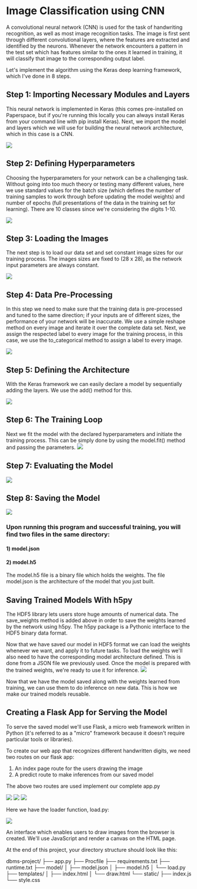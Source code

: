 # Image Classification using CNN

A convolutional neural network (CNN) is used for the task of handwriting recognition, as well as most image recognition tasks. The image is first sent through different convolutional layers, where the features are extracted and identified by the neurons. Whenever the network encounters a pattern in the test set which has features similar to the ones it learned in training, it will classify that image to the corresponding output label.

Let's implement the algorithm using the Keras deep learning framework, which I've done in 8 steps.

## Step 1: Importing Necessary Modules and Layers

This neural network is implemented in Keras (this comes pre-installed on Paperspace, but if you're running this locally you can always install Keras from your command line with pip install Keras). Next, we import the model and layers which we will use for building the neural network architecture, which in this case is a CNN.

![](images/2.png) 

## Step 2: Defining Hyperparameters

Choosing the hyperparameters for your network can be a challenging task. Without going into too much theory or testing many different values, here we use standard values for the batch size (which defines the number of training samples to work through before updating the model weights) and number of epochs (full presentations of the data in the training set for learning). There are 10 classes since we're considering the digits 1-10.

![](images/3.png)

## Step 3: Loading the Images
The next step is to load our data set and set constant image sizes for our training process. The images sizes are fixed to (28 x 28), as the network input parameters are always constant.

![](images/4.png)


## Step 4: Data Pre-Processing

In this step we need to make sure that the training data is pre-processed and tuned to the same direction; if your inputs are of different sizes, the performance of your network will be inaccurate. We use a simple reshape method on every image and iterate it over the complete data set. Next, we assign the respected label to every image for the training process, in this case, we use the to_categorical method to assign a label to every image.

![](images/5.png)

## Step 5: Defining the Architecture

With the Keras framework we can easily declare a model by sequentially adding the layers. We use the add() method for this.

![](images/6.png)

## Step 6: The Training Loop

Next we fit the model with the declared hyperparameters and initiate the training process. This can be simply done by using the model.fit() method and passing the parameters.
![](images/7.png)

## Step 7: Evaluating the Model
![](images/14.png)
## Step 8: Saving the Model
![](images/8.png)
### Upon running this program and successful training, you will find two files in the same directory:

#### 1) model.json
#### 2) model.h5

The model.h5 file is a binary file which holds the weights. The file model.json is the architecture of the model that you just built.

## Saving Trained Models With h5py
The HDF5 library lets users store huge amounts of numerical data. The save_weights method is added above in order to save the weights learned by the network using h5py. The h5py package is a Pythonic interface to the HDF5 binary data format.

Now that we have saved our model in HDF5 format we can load the weights whenever we want, and apply it to future tasks. To load the weights we'll also need to have the corresponding model architecture defined. 
This is done from a JSON file we previously used. Once the model is prepared with the trained weights, we're ready to use it for inference.
![](images/9.png)

Now that we have the model saved along with the weights learned from training, we can use them to do inference on new data. This is how we make our trained models reusable.

## Creating a Flask App for Serving the Model
To serve the saved model we'll use Flask, a micro web framework written in Python (it's referred to as a "micro" framework because it doesn't require particular tools or libraries).

To create our web app that recognizes different handwritten digits, we need two routes on our flask app:

1) An index page route for the users drawing the image
2) A predict route to make inferences from our saved model

The above two routes are used implement our complete app.py

![](images/10.png)
![](images/11.png)
![](images/12.png)


Here we have the loader function, load.py:

![](images/13.png)

An interface which enables users to draw images from the browser is created. We'll use JavaScript and render a canvas on the HTML page. 

At the end of this project, your directory structure should look like this:

dbms-project/
├── app.py
├── Procfile
├── requirements.txt
├── runtime.txt
├── model/
│ ├── model.json
│ ├── model.h5
│ └── load.py
├── templates/
│ ├── index.html
│ └── draw.html
└── static/
├── index.js
└── style.css


